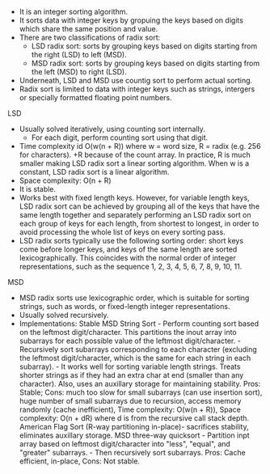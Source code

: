 - It is an integer sorting algorithm.
- It sorts data with integer keys by gropuing the keys based on digits which share the same position and value.
- There are two classifications of radix sort:
	- LSD radix sort: sorts by grouping keys based on digits starting from the right (LSD) to left (MSD).
	- MSD radix sort: sorts by grouping keys based on digits starting from the left (MSD) to right (LSD).
- Underneath, LSD and MSD use countig sort to perform actual sorting.
- Radix sort is limited to data with integer keys such as strings, intergers or specially formatted floating point numbers.


LSD
- Usually solved iteratively, using counting sort internally.
	- For each digit, perform counting sort using that digit.
- Time complexity id O(w(n + R)) where w = word size, R = radix (e.g. 256 for characters). +R because of the count array. In practice, R is much smaller making LSD radix sort a linear sorting algorithm. When w is a constant, LSD radix sort is a linear algorithm.
- Space complexity: O(n + R)
- It is stable.
- Works best with fixed length keys. However, for variable length keys, LSD radix sort can be achieved by grouping all of the keys that have the same length together and separately performing an LSD radix sort on each group of keys for each length, from shortest to longest, in order to avoid processing the whole list of keys on every sorting pass.
- LSD radix sorts typically use the following sorting order: short keys come before longer keys, and keys of the same length are sorted lexicographically. This coincides with the normal order of integer representations, such as the sequence 1, 2, 3, 4, 5, 6, 7, 8, 9, 10, 11.

MSD
- MSD radix sorts use lexicographic order, which is suitable for sorting strings, such as words, or fixed-length integer representations.
- Usually solved recursively.
- Implementations:
	Stable MSD String Sort
		- Perform counting sort based on the leftmost digit/character. This partitions the inout array into subarrays for each possible value of the leftmost digit/character.
		- Recursively sort subarrays corresponding to each character (excluding the leftmost digit/character, which is the same for each string in each subarray).
		- It works well for sorting variable length strings. Treats shorter strings as if they had an extra char at end 		(smaller than any character). Also, uses an auxillary storage for maintaining stability.
		Pros: Stable; Cons:	much too slow for small subarrays (can use insertion sort), huge number of small subarrays due to recursion, access memory randomly (cache inefficient),
		Time complexity: O(w(n + R)), Space complexity: O(n + dR) where d is from the recursive call stack depth.
	American Flag Sort (R-way partitioning in-place)- sacrifices stability, eliminates auxillary storage.
	MSD three-way quicksort
		- Partition inpt array based on leftmost digit/character into "less", "equal", and "greater" subarrays.
		- Then recursively sort subarrays.
		Pros: Cache efficient, in-place, Cons: Not stable.
